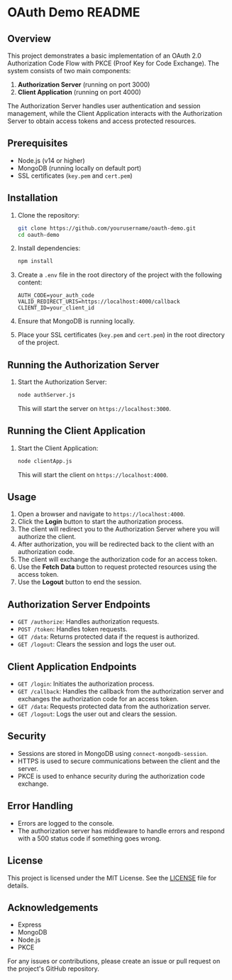 
# OAuth Demo README

## Overview

This project demonstrates a basic implementation of an OAuth 2.0 Authorization Code Flow with PKCE (Proof Key for Code Exchange). The system consists of two main components:

1. **Authorization Server** (running on port 3000)
2. **Client Application** (running on port 4000)

The Authorization Server handles user authentication and session management, while the Client Application interacts with the Authorization Server to obtain access tokens and access protected resources.

## Prerequisites

- Node.js (v14 or higher)
- MongoDB (running locally on default port)
- SSL certificates (`key.pem` and `cert.pem`)

## Installation

1. Clone the repository:

   ```bash
   git clone https://github.com/yourusername/oauth-demo.git
   cd oauth-demo
   ```

2. Install dependencies:

   ```bash
   npm install
   ```

3. Create a `.env` file in the root directory of the project with the following content:

   ```plaintext
   AUTH_CODE=your_auth_code
   VALID_REDIRECT_URIS=https://localhost:4000/callback
   CLIENT_ID=your_client_id
   ```

4. Ensure that MongoDB is running locally.

5. Place your SSL certificates (`key.pem` and `cert.pem`) in the root directory of the project.

## Running the Authorization Server

1. Start the Authorization Server:

   ```bash
   node authServer.js
   ```

   This will start the server on `https://localhost:3000`.

## Running the Client Application

1. Start the Client Application:

   ```bash
   node clientApp.js
   ```

   This will start the client on `https://localhost:4000`.

## Usage

1. Open a browser and navigate to `https://localhost:4000`.
2. Click the **Login** button to start the authorization process.
3. The client will redirect you to the Authorization Server where you will authorize the client.
4. After authorization, you will be redirected back to the client with an authorization code.
5. The client will exchange the authorization code for an access token.
6. Use the **Fetch Data** button to request protected resources using the access token.
7. Use the **Logout** button to end the session.

## Authorization Server Endpoints

- `GET /authorize`: Handles authorization requests.
- `POST /token`: Handles token requests.
- `GET /data`: Returns protected data if the request is authorized.
- `GET /logout`: Clears the session and logs the user out.

## Client Application Endpoints

- `GET /login`: Initiates the authorization process.
- `GET /callback`: Handles the callback from the authorization server and exchanges the authorization code for an access token.
- `GET /data`: Requests protected data from the authorization server.
- `GET /logout`: Logs the user out and clears the session.

## Security

- Sessions are stored in MongoDB using `connect-mongodb-session`.
- HTTPS is used to secure communications between the client and the server.
- PKCE is used to enhance security during the authorization code exchange.

## Error Handling

- Errors are logged to the console.
- The authorization server has middleware to handle errors and respond with a 500 status code if something goes wrong.

## License

This project is licensed under the MIT License. See the [LICENSE](LICENSE) file for details.

## Acknowledgements

- Express
- MongoDB
- Node.js
- PKCE

For any issues or contributions, please create an issue or pull request on the project's GitHub repository.
```
